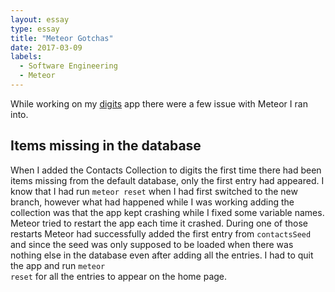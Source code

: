 ```yaml
---
layout: essay
type: essay
title: "Meteor Gotchas"
date: 2017-03-09
labels:
  - Software Engineering
  - Meteor
---
```


While working on my [digits](https://github.com/cassandra-largosa/digits) app there were a few issue with Meteor I ran into.

## Items missing in the database

When I added the Contacts Collection to digits the first time there had been items missing from the default database, only the first entry had appeared.  I know that I had run <code>meteor reset</code> when I had first switched to the new branch, however what had happened while I was working adding the collection was that the app kept crashing while I fixed some variable names. Meteor tried to restart the app each time it crashed. During one of those restarts Meteor had successfully added the first entry from <code>contactsSeed</code> and since the seed was only supposed to be loaded when there was nothing else in the database even after adding all the entries. I had to quit the app and run <code>meteor reset</code> for all the entries to appear on the home page.